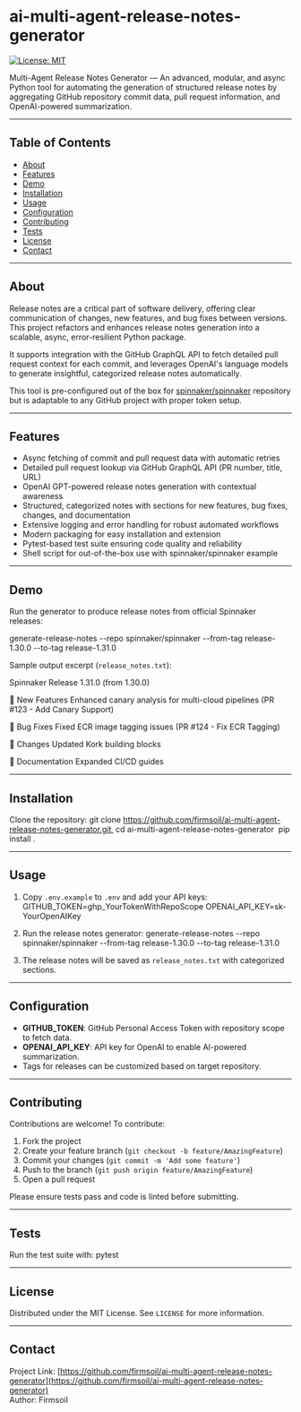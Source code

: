 # ai-multi-agent-release-notes-generator

[![License: MIT](https://img.shields.io/badge/License-MIT-yellow.svg)](https://opensource.org/licenses/MIT)

Multi-Agent Release Notes Generator — An advanced, modular, and async Python tool for automating the generation of structured release notes by aggregating GitHub repository commit data, pull request information, and OpenAI-powered summarization.

---

## Table of Contents

- [About](#about)
- [Features](#features)
- [Demo](#demo)
- [Installation](#installation)
- [Usage](#usage)
- [Configuration](#configuration)
- [Contributing](#contributing)
- [Tests](#tests)
- [License](#license)
- [Contact](#contact)

---

## About

Release notes are a critical part of software delivery, offering clear communication of changes, new features, and bug fixes between versions. This project refactors and enhances release notes generation into a scalable, async, error-resilient Python package.

It supports integration with the GitHub GraphQL API to fetch detailed pull request context for each commit, and leverages OpenAI's language models to generate insightful, categorized release notes automatically.

This tool is pre-configured out of the box for [spinnaker/spinnaker](https://github.com/spinnaker/spinnaker) repository but is adaptable to any GitHub project with proper token setup.

---

## Features

- Async fetching of commit and pull request data with automatic retries
- Detailed pull request lookup via GitHub GraphQL API (PR number, title, URL)
- OpenAI GPT-powered release notes generation with contextual awareness
- Structured, categorized notes with sections for new features, bug fixes, changes, and documentation
- Extensive logging and error handling for robust automated workflows
- Modern packaging for easy installation and extension
- Pytest-based test suite ensuring code quality and reliability
- Shell script for out-of-the-box use with spinnaker/spinnaker example

---

## Demo

Run the generator to produce release notes from official Spinnaker releases:

generate-release-notes --repo spinnaker/spinnaker --from-tag release-1.30.0 --to-tag release-1.31.0

Sample output excerpt (`release_notes.txt`):

Spinnaker Release 1.31.0 (from 1.30.0)

🚀 New Features
Enhanced canary analysis for multi-cloud pipelines (PR #123 - Add Canary Support)

🐛 Bug Fixes
Fixed ECR image tagging issues (PR #124 - Fix ECR Tagging)

🔄 Changes
Updated Kork building blocks

📝 Documentation
Expanded CI/CD guides

---

## Installation

Clone the repository:
git clone https://github.com/firmsoil/ai-multi-agent-release-notes-generator.git 
cd ai-multi-agent-release-notes-generator 
pip install .

---

## Usage

1. Copy `.env.example` to `.env` and add your API keys:
GITHUB_TOKEN=ghp_YourTokenWithRepoScope
OPENAI_API_KEY=sk-YourOpenAIKey

3. Run the release notes generator:
generate-release-notes --repo spinnaker/spinnaker --from-tag release-1.30.0 --to-tag release-1.31.0

4. The release notes will be saved as `release_notes.txt` with categorized sections.

---

## Configuration

- **GITHUB_TOKEN**: GitHub Personal Access Token with repository scope to fetch data.
- **OPENAI_API_KEY**: API key for OpenAI to enable AI-powered summarization.
- Tags for releases can be customized based on target repository.

---

## Contributing

Contributions are welcome! To contribute:

1. Fork the project
2. Create your feature branch (`git checkout -b feature/AmazingFeature`)
3. Commit your changes (`git commit -m 'Add some feature'`)
4. Push to the branch (`git push origin feature/AmazingFeature`)
5. Open a pull request

Please ensure tests pass and code is linted before submitting.

---

## Tests

Run the test suite with:
pytest

---

## License

Distributed under the MIT License. See `LICENSE` for more information.

---

## Contact

Project Link: [https://github.com/firmsoil/ai-multi-agent-release-notes-generator](https://github.com/firmsoil/ai-multi-agent-release-notes-generator)  
Author: Firmsoil
